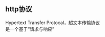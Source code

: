 ## http协议
Hypertext Transfer Protocal，超文本传输协议
<br>
是一个基于“请求与响应”
<!--stackedit_data:
eyJoaXN0b3J5IjpbLTExMDc1MjAzNzVdfQ==
-->